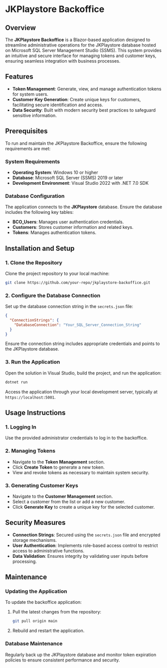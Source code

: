 # JKPlaystore Backoffice

## Overview
The **JKPlaystore Backoffice** is a Blazor-based application designed to streamline administrative operations for the JKPlaystore database hosted on Microsoft SQL Server Management Studio (SSMS). This system provides an intuitive and secure interface for managing tokens and customer keys, ensuring seamless integration with business processes.

## Features
- **Token Management**: Generate, view, and manage authentication tokens for system users.
- **Customer Key Generation**: Create unique keys for customers, facilitating secure identification and access.
- **Data Security**: Built with modern security best practices to safeguard sensitive information.

## Prerequisites
To run and maintain the JKPlaystore Backoffice, ensure the following requirements are met:

### System Requirements
- **Operating System**: Windows 10 or higher
- **Database**: Microsoft SQL Server (SSMS) 2019 or later
- **Development Environment**: Visual Studio 2022 with .NET 7.0 SDK

### Database Configuration
The application connects to the **JKPlaystore** database. Ensure the database includes the following key tables:

- **BCO_Users**: Manages user authentication credentials.
- **Customers**: Stores customer information and related keys.
- **Tokens**: Manages authentication tokens.

## Installation and Setup
### 1. Clone the Repository
Clone the project repository to your local machine:
```bash
git clone https://github.com/your-repo/jkplaystore-backoffice.git
```

### 2. Configure the Database Connection
Set up the database connection string in the `secrets.json` file:
```json
{
  "ConnectionStrings": {
    "DatabaseConnection": "Your_SQL_Server_Connection_String"
  }
}
```
Ensure the connection string includes appropriate credentials and points to the JKPlaystore database.

### 3. Run the Application
Open the solution in Visual Studio, build the project, and run the application:
```bash
dotnet run
```
Access the application through your local development server, typically at `https://localhost:5001`.

## Usage Instructions
### 1. Logging In
Use the provided administrator credentials to log in to the backoffice.

### 2. Managing Tokens
- Navigate to the **Token Management** section.
- Click **Create Token** to generate a new token.
- View and revoke tokens as necessary to maintain system security.

### 3. Generating Customer Keys
- Navigate to the **Customer Management** section.
- Select a customer from the list or add a new customer.
- Click **Generate Key** to create a unique key for the selected customer.

## Security Measures
- **Connection Strings**: Secured using the `secrets.json` file and encrypted storage mechanisms.
- **User Authentication**: Implements role-based access control to restrict access to administrative functions.
- **Data Validation**: Ensures integrity by validating user inputs before processing.

## Maintenance
### Updating the Application
To update the backoffice application:
1. Pull the latest changes from the repository:
   ```bash
   git pull origin main
   ```
2. Rebuild and restart the application.

### Database Maintenance
Regularly back up the JKPlaystore database and monitor token expiration policies to ensure consistent performance and security.
